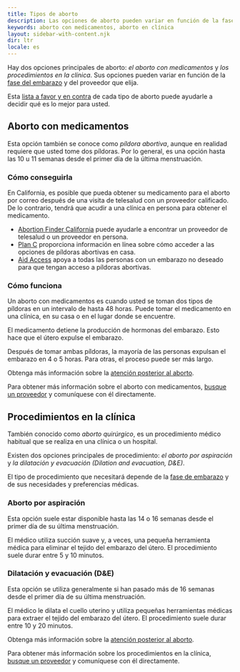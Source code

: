 ```yaml
---
title: Tipos de aborto
description: Las opciones de aborto pueden variar en función de la fase del embarazo y del proveedor que elija. Obtenga más información sobre las opciones disponibles para usted.
keywords: aborto con medicamentos, aborto en clínica
layout: sidebar-with-content.njk
dir: ltr
locale: es
---
```

Hay dos opciones principales de aborto: *el aborto con medicamentos* y *los procedimientos en la clínica*. Sus opciones pueden variar en función de la [fase del embarazo](/es/getting-an-abortion/about-abortion/#pregnancy-stages) y del proveedor que elija.

Esta [lista a favor y en contra](https://www.abortionfinder.org/abortion-types/pill-vs-procedure-how-to-decide) de cada tipo de aborto puede ayudarle a decidir qué es lo mejor para usted.

## Aborto con medicamentos

Esta opción también se conoce como *píldora abortiva*, aunque en realidad requiere que usted tome dos píldoras. Por lo general, es una opción hasta las 10 u 11 semanas desde el primer día de la última menstruación.

### Cómo conseguirla

En California, es posible que pueda obtener su medicamento para el aborto por correo después de una visita de telesalud con un proveedor calificado. De lo contrario, tendrá que acudir a una clínica en persona para obtener el medicamento.

- [Abortion Finder California](/es/find-a-provider/) puede ayudarle a encontrar un proveedor de telesalud o un proveedor en persona.
- [Plan C](https://www.plancpills.org/) proporciona información en línea sobre cómo acceder a las opciones de píldoras abortivas en casa.
- [Aid Access](https://aidaccess.org/en/) apoya a todas las personas con un embarazo no deseado para que tengan acceso a píldoras abortivas.

### Cómo funciona

Un aborto con medicamentos es cuando usted se toman dos tipos de píldoras en un intervalo de hasta 48 horas. Puede tomar el medicamento en una clínica, en su casa o en el lugar donde se encuentre.

El medicamento detiene la producción de hormonas del embarazo. Esto hace que el útero expulse el embarazo.

Después de tomar ambas píldoras, la mayoría de las personas expulsan el embarazo en 4 o 5 horas. Para otras, el proceso puede ser más largo.

Obtenga más información sobre la [atención posterior al aborto](/es/getting-an-abortion/about-abortion/#abortion-aftercare).

Para obtener más información sobre el aborto con medicamentos, [busque un proveedor](/es/find-a-provider/) y comuníquese con él directamente.

## Procedimientos en la clínica

También conocido como *aborto quirúrgico*, es un procedimiento médico habitual que se realiza en una clínica o un hospital.

Existen dos opciones principales de procedimiento: *el aborto por aspiración* y *la dilatación y evacuación (Dilation and evacuation, D&E)*.

El tipo de procedimiento que necesitará depende de la [fase de embarazo](/es/getting-an-abortion/about-abortion/#pregnancy-stages) y de sus necesidades y preferencias médicas.

### Aborto por aspiración

Esta opción suele estar disponible hasta las 14 o 16 semanas desde el primer día de su última menstruación.

El médico utiliza succión suave y, a veces, una pequeña herramienta médica para eliminar el tejido del embarazo del útero. El procedimiento suele durar entre 5 y 10 minutos.

### Dilatación y evacuación (D&E)

Esta opción se utiliza generalmente si han pasado más de 16 semanas desde el primer día de su última menstruación.

El médico le dilata el cuello uterino y utiliza pequeñas herramientas médicas para extraer el tejido del embarazo del útero. El procedimiento suele durar entre 10 y 20 minutos.

Obtenga más información sobre la [atención posterior al aborto](/es/getting-an-abortion/about-abortion/#abortion-aftercare).

Para obtener más información sobre los procedimientos en la clínica, [busque un proveedor](/es/find-a-provider/) y comuníquese con él directamente.
